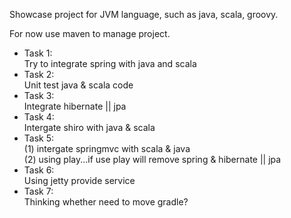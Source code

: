 Showcase project for JVM language, such as java, scala, groovy.

For now use maven to manage project.
<ul>
<li>Task 1:</br>
Try to integrate spring with java and scala
</li>
<li>
Task 2:</br>
Unit test java & scala code
</li>
<li>
Task 3:</br>
Integrate hibernate || jpa
</li>
<li>
Task 4:</br>
Intergate shiro with java & scala
</li>
<li>
Task 5:</br>
(1) intergate springmvc with scala & java</br>
(2) using play...if use play will remove spring & 
hibernate || jpa</br>
</li>
<li>
Task 6:</br>
Using jetty provide service
</li>
<li>
Task 7:</br>
Thinking whether need to move gradle?
</li>
</ul>